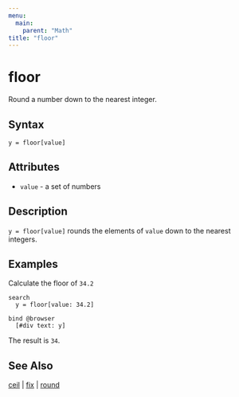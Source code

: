 ```yaml
---
menu:
  main:
    parent: "Math"
title: "floor"
---
```


# floor

Round a number down to the nearest integer.

## Syntax

```eve
y = floor[value]
```

## Attributes

- `value` - a set of numbers

## Description

`y = floor[value]` rounds the elements of `value` down to the nearest integers. 

## Examples

Calculate the floor of `34.2`

```eve
search
  y = floor[value: 34.2]

bind @browser
  [#div text: y]
```

The result is `34`.

## See Also

[ceil](ceil.md) | [fix](fix.md) | [round](round.md)